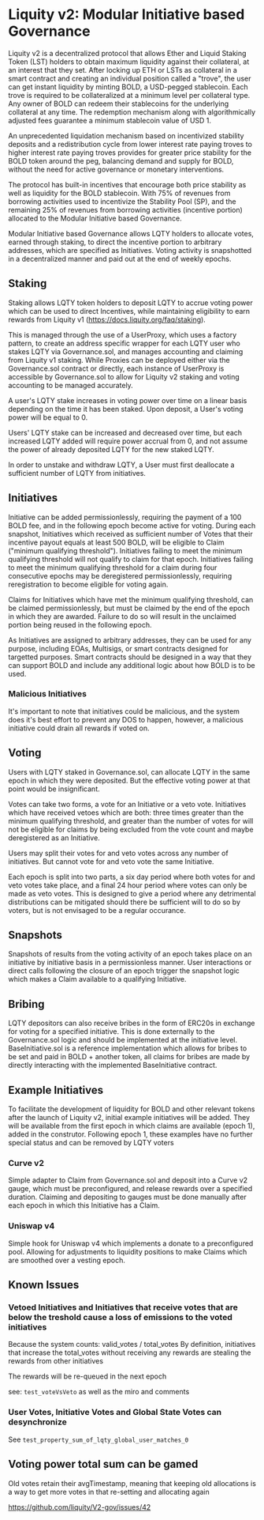 # Liquity v2: Modular Initiative based Governance

Liquity v2 is a decentralized protocol that allows Ether and Liquid Staking Token (LST) holders to obtain
maximum liquidity against their collateral, at an interest that they set. After locking up ETH or LSTs as
collateral in a smart contract and creating an individual position called a "trove", the user can get
instant liquidity by minting BOLD, a USD-pegged stablecoin. Each trove is required to be collateralized
at a minimum level per collateral type. Any owner of BOLD can redeem their stablecoins for the underlying
collateral at any time. The redemption mechanism along with algorithmically adjusted fees guarantee a minimum
stablecoin value of USD 1.

An unprecedented liquidation mechanism based on incentivized stability deposits and a redistribution
cycle from lower interest rate paying troves to higher interest rate paying troves provides for greater
price stability for the BOLD token around the peg, balancing demand and supply for BOLD, without the need for
active governance or monetary interventions.

The protocol has built-in incentives that encourage both price stability as well as liquidity for the BOLD stablecoin.
With 75% of revenues from borrowing activities used to incentivize the Stability Pool (SP), and the remaining 25% of
revenues from borrowing activities (incentive portion) allocated to the Modular Initiative based Governance.

Modular Initiative based Governance allows LQTY holders to allocate votes, earned through staking,
to direct the incentive portion to arbitrary addresses, which are specified as Initiatives. Voting activity is snapshotted
in a decentralized manner and paid out at the end of weekly epochs.

## Staking

Staking allows LQTY token holders to deposit LQTY to accrue voting power which can be used to direct Incentives, while
maintaining eligibility to earn rewards from Liquity v1 (https://docs.liquity.org/faq/staking).

This is managed through the use of a UserProxy, which uses a factory pattern, to create an address specific wrapper for each
LQTY user who stakes LQTY via Governance.sol, and manages accounting and claiming from Liquity v1 staking. While Proxies can
be deployed either via the Governance.sol contract or directly, each instance of UserProxy is accessible by Governance.sol to
allow for Liquity v2 staking and voting accounting to be managed accurately.

A user's LQTY stake increases in voting power over time on a linear basis depending on the time it has been staked.
Upon deposit, a User's voting power will be equal to 0.

Users' LQTY stake can be increased and decreased over time, but each increased LQTY added will require power accrual from 0,
and not assume the power of already deposited LQTY for the new staked LQTY.

In order to unstake and withdraw LQTY, a User must first deallocate a sufficient number of LQTY from initiatives.

## Initiatives

Initiative can be added permissionlessly, requiring the payment of a 100 BOLD fee, and in the following epoch become active
for voting. During each snapshot, Initiatives which received as sufficient number of Votes that their incentive payout equals
at least 500 BOLD, will be eligible to Claim ("minimum qualifying threshold"). Initiatives failing to meet the minimum qualifying threshold will not qualify to claim for that epoch.
Initiatives failing to meet the minimum qualifying threshold for a claim during four consecutive epochs may be deregistered permissionlessly, requiring
reregistration to become eligible for voting again.

Claims for Initiatives which have met the minimum qualifying threshold, can be claimed permissionlessly, but must be claimed by the end of the epoch
in which they are awarded. Failure to do so will result in the unclaimed portion being reused in the following epoch.

As Initiatives are assigned to arbitrary addresses, they can be used for any purpose, including EOAs, Multisigs, or smart contracts designed
for targetted purposes. Smart contracts should be designed in a way that they can support BOLD and include any additional logic about how BOLD is to be used.

### Malicious Initiatives

It's important to note that initiatives could be malicious, and the system does it's best effort to prevent any DOS to happen, however, a malicious initiative could drain all rewards if voted on.

## Voting

Users with LQTY staked in Governance.sol, can allocate LQTY in the same epoch in which they were deposited. But the effective voting power at that point would be insignificant.

Votes can take two forms, a vote for an Initiative or a veto vote. Initiatives which have received vetoes which are both:
three times greater than the minimum qualifying threshold, and greater than the number of votes for will not be eligible for claims by being excluded from the vote count and maybe deregistered as an Initiative.

Users may split their votes for and veto votes across any number of initiatives. But cannot vote for and veto vote the same Initiative.

Each epoch is split into two parts, a six day period where both votes for and veto votes take place, and a final 24 hour period where votes can only be made as veto votes. This is designed to give a period where any detrimental distributions can be mitigated should there be sufficient will to do so by voters, but is not envisaged to be a regular occurance.

## Snapshots

Snapshots of results from the voting activity of an epoch takes place on an initiative by initiative basis in a permissionless manner.
User interactions or direct calls following the closure of an epoch trigger the snapshot logic which makes a Claim available to a qualifying Initiative.

## Bribing

LQTY depositors can also receive bribes in the form of ERC20s in exchange for voting for a specified initiative.
This is done externally to the Governance.sol logic and should be implemented at the initiative level.
BaseInitiative.sol is a reference implementation which allows for bribes to be set and paid in BOLD + another token, all claims for bribes are made by directly interacting with the implemented BaseInitiative contract.

## Example Initiatives

To facilitate the development of liquidity for BOLD and other relevant tokens after the launch of Liquity v2, initial example initiatives will be added.
They will be available from the first epoch in which claims are available (epoch 1), added in the construtor. Following epoch 1, these examples have
no further special status and can be removed by LQTY voters

### Curve v2

Simple adapter to Claim from Governance.sol and deposit into a Curve v2 gauge, which must be preconfigured, and release rewards over a specified duration.
Claiming and depositing to gauges must be done manually after each epoch in which this Initiative has a Claim.

### Uniswap v4

Simple hook for Uniswap v4 which implements a donate to a preconfigured pool. Allowing for adjustments to liquidity positions to make Claims which are smoothed over a vesting epoch.

## Known Issues

### Vetoed Initiatives and Initiatives that receive votes that are below the treshold cause a loss of emissions to the voted initiatives

Because the system counts: valid_votes / total_votes
By definition, initiatives that increase the  total_votes without receiving any rewards are stealing the rewards from other initiatives

The rewards will be re-queued in the next epoch

see: `test_voteVsVeto` as well as the miro and comments

### User Votes, Initiative Votes and Global State Votes can desynchronize

See `test_property_sum_of_lqty_global_user_matches_0`

## Voting power total sum can be gamed

Old votes retain their avgTimestamp, meaning that keeping old allocations is a way to get more votes in that re-setting and allocating again

https://github.com/liquity/V2-gov/issues/42